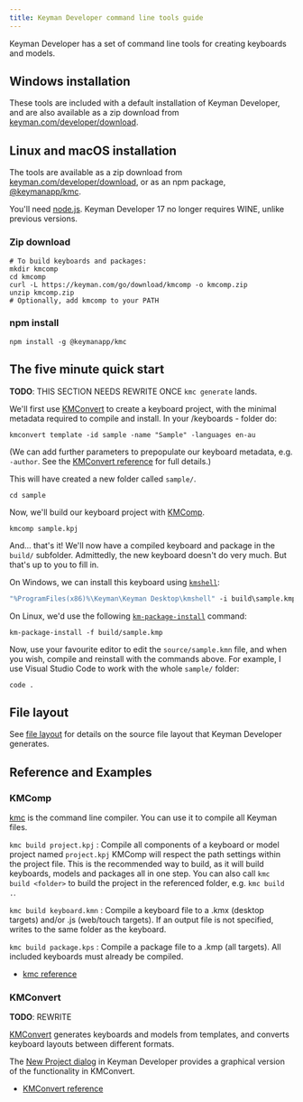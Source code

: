 ```yaml
---
title: Keyman Developer command line tools guide
---
```


Keyman Developer has a set of command line tools for creating keyboards and
models.

## Windows installation

These tools are included with a default installation of Keyman
Developer, and are also available as a zip download from
[keyman.com/developer/download](https://keyman.com/developer/download).

## Linux and macOS installation

The tools are available as a zip download from
[keyman.com/developer/download](https://keyman.com/developer/download), or as an
npm package, [@keymanapp/kmc](https://npmjs.com/package/@keymanapp/kmc).

You'll need [node.js](https://nodejs.org/). Keyman Developer 17 no longer
requires WINE, unlike previous versions.

### Zip download

```shell
# To build keyboards and packages:
mkdir kmcomp
cd kmcomp
curl -L https://keyman.com/go/download/kmcomp -o kmcomp.zip
unzip kmcomp.zip
# Optionally, add kmcomp to your PATH
```

### npm install

```shell
npm install -g @keymanapp/kmc
```

## The five minute quick start

**TODO**: THIS SECTION NEEDS REWRITE ONCE `kmc generate` lands.

We'll first use [KMConvert](../context/kmconvert) to create a keyboard project,
with the minimal metadata required to compile and install. In your /keyboards - folder do:

```shell
kmconvert template -id sample -name "Sample" -languages en-au
```

(We can add further parameters to prepopulate our keyboard metadata, e.g.
`-author`. See the [KMConvert reference](../context/kmconvert) for full
details.)

This will have created a new folder called `sample/`.

```shell
cd sample
```

Now, we'll build our keyboard project with [KMComp](../context/kmcomp).

```shell
kmcomp sample.kpj
```

And... that's it! We'll now have a compiled keyboard and package in the
`build/` subfolder. Admittedly, the new keyboard doesn't do very much. But
that's up to you to fill in.

On Windows, we can install this keyboard using [`kmshell`](/knowledge-base/98):

```cmd
"%ProgramFiles(x86)%\Keyman\Keyman Desktop\kmshell" -i build\sample.kmp -s
```

On Linux, we'd use the following
[`km-package-install`](/products/linux/current-version/reference/km-package-install)
command:

```shell
km-package-install -f build/sample.kmp
```

Now, use your favourite editor to edit the `source/sample.kmn` file, and when
you wish, compile and reinstall with the commands above. For example, I use
Visual Studio Code to work with the whole `sample/` folder:

```shell
code .
```

## File layout

See [file layout](file-layout) for details on the source file layout that
Keyman Developer generates.

## Reference and Examples

### KMComp

[kmc](../context/kmc) is the command line compiler. You can use it to compile
all Keyman files.

`kmc build project.kpj`
: Compile all components of a keyboard or model project named `project.kpj`
KMComp will respect the path settings within the project file. This is the
recommended way to build, as it will build keyboards, models and packages all in
one step. You can also call `kmc build <folder>` to build the project in the
referenced folder, e.g. `kmc build .`.

`kmc build keyboard.kmn`
: Compile a keyboard file to a .kmx (desktop targets) and/or .js (web/touch
targets). If an output file is not specified, writes to the same folder as the
keyboard.

`kmc build package.kps`
: Compile a package file to a .kmp (all targets). All included keyboards must
already be compiled.

* [kmc reference](../context/kmc)

### KMConvert

**TODO**: REWRITE

[KMConvert](../context/kmconvert) generates keyboards and models from templates,
and converts keyboard layouts between different formats.

The [New Project dialog](../context/new-project) in Keyman Developer provides a graphical
version of the functionality in KMConvert.

* [KMConvert reference](../context/kmconvert)
